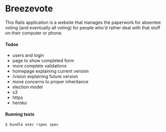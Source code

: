 Breezevote
==========

This Rails application is a website that manages the paperwork for absentee voting (and eventually all voting) for people who'd rather deal with that stuff on their computer or phone.

#### Todos ####

- users and login
- page to show completed form
- more complete validations
- homepage explaining current version
- /vision explaining future version
- move concerns to proper inheritance
- election model
- s3
- https
- heroku

#### Running tests ####

```sh
$ bundle exec rspec spec
```